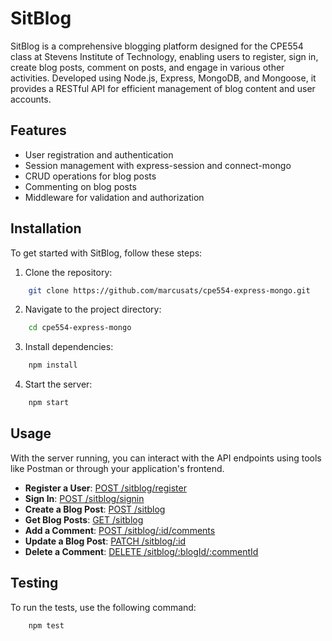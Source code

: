 # SitBlog

SitBlog is a comprehensive blogging platform designed for the CPE554 class at Stevens Institute of Technology, enabling users to register, sign in, create blog posts, comment on posts, and engage in various other activities. Developed using Node.js, Express, MongoDB, and Mongoose, it provides a RESTful API for efficient management of blog content and user accounts.

## Features

- User registration and authentication
- Session management with express-session and connect-mongo
- CRUD operations for blog posts
- Commenting on blog posts
- Middleware for validation and authorization

## Installation

To get started with SitBlog, follow these steps:

1. Clone the repository:
```bash
    git clone https://github.com/marcusats/cpe554-express-mongo.git
```

2. Navigate to the project directory:
```bash
    cd cpe554-express-mongo
```

3. Install dependencies:
```bash
    npm install
```

4. Start the server:
```bash
    npm start
```

## Usage

With the server running, you can interact with the API endpoints using tools like Postman or through your application's frontend.

- **Register a User**: [POST /sitblog/register](https://github.com/marcusats/cpe554-express-mongo/blob/main/test/server.test.js#L18)
- **Sign In**: [POST /sitblog/signin](https://github.com/marcusats/cpe554-express-mongo/blob/main/test/server.test.js#L60)
- **Create a Blog Post**: [POST /sitblog](https://github.com/marcusats/cpe554-express-mongo/blob/main/test/server.test.js#L18)
- **Get Blog Posts**: [GET /sitblog](https://github.com/marcusats/cpe554-express-mongo/blob/main/test/server.test.js#L101)
- **Add a Comment**: [POST /sitblog/:id/comments](https://github.com/marcusats/cpe554-express-mongo/blob/main/test/server.test.js#L305)
- **Update a Blog Post**: [PATCH /sitblog/:id](https://github.com/marcusats/cpe554-express-mongo/blob/main/test/server.test.js#L165)
- **Delete a Comment**: [DELETE /sitblog/:blogId/:commentId](https://github.com/marcusats/cpe554-express-mongo/blob/main/test/server.test.js#L354)

## Testing

To run the tests, use the following command:

```bash 
    npm test
```